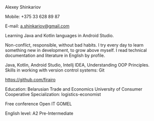 Alexey Shinkariov
	
Mobile: +375 33 628 89 87

E-mail: a.shinkariov@gmail.com

Learning Java and Kotlin languages in Android Studio.

Non-conflict, responsible, without bad habits. I try every day to learn something new in development, to grow above myself.
I read technical documentation and literature in English by profile.

Java, Kotlin, Android Studio, Intellj IDEA, Understanding OOP Principles.
Skills in working with version control systems: Git 

https://github.com/firairo

Education:
Belarusian Trade and Economics University of Consumer Cooperative
Specialization: logistics-economist

Free conference Open IT GOMEL

English level:
A2 Pre-Intermediate
